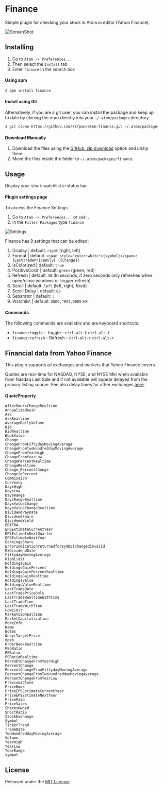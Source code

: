 # Finance

Simple plugin for checking your stock in Atom.io editor (Yahoo Finance).

![ScreenShot](https://raw.github.com/7kfpun/atom-finance/master/screenshot.gif)

## Installing

1. Go to `Atom -> Preferences...`
2. Then select the `Install` tab
3. Enter `finance` in the search box

#### Using apm

```sh
$ apm install finance
```

#### Install using Git

Alternatively, if you are a git user, you can install the package and keep up to date by cloning the repo directly into your `~/.atom/packages` directory.

```sh
$ git clone https://github.com/7kfpun/atom-finance.git ~/.atom/packages/finance
```

#### Download Manually

1. Download the files using the [GitHub .zip download](https://github.com/7kfpun/atom-finance/archive/master.zip) option and unzip them
2. Move the files inside the folder to `~/.atom/packages/finance`


## Usage

Display your stock watchlist in status bar.

#### Plugin settings page

To access the Finance Settings:

1. Go to `Atom -> Preferences...` or `cmd-,`
2. In the `Filter Packages` type `finance`

![Settings](https://raw.github.com/7kfpun/atom-finance/master/settings.png)

Finance has 9 settings that can be edited:

1. Display | default: `right` (right, left)
2. Format | default: `<span style="color:white">{symbol}</span>: {LastTradePriceOnly} ({Change})`
3. IsColorized | default: `true`
4. PositiveColor | default: `green` (green, red)
5. Refresh | default: `30` (In seconds, if zero seconds only refreshes when open/close windows or trigger refresh)
6. Scroll | default: `left` (left, right, fixed)
7. Scroll Delay | default: `85`
8. Separator | default: ` | `
9. Watchlist | default: `GOOG,^HSI,0005.HK`

#### Commands

The following commands are available and are keyboard shortcuts.

* `finance:toggle` - Toggle - `ctrl-alt-f` `ctrl-alt-f`
* `finance:refresh` - Refresh - `ctrl-alt-r` `ctrl-alt-r`


## Financial data from Yahoo Finance

This plugin supports all exchanges and markets that Yahoo Finance covers.

Quotes are real-time for NASDAQ, NYSE, and NYSE Mkt when available from Nasdaq Last Sale and if not available will appear delayed from the primary listing source. See also delay times for other exchanges [here](https://help.yahoo.com/kb/finance/SLN2310.html).

#### QuoteProperty

    AfterHoursChangeRealtime
    AnnualizedGain
    Ask
    AskRealtime
    AverageDailyVolume
    Bid
    BidRealtime
    BookValue
    Change
    ChangeFromFiftydayMovingAverage
    ChangeFromTwoHundreddayMovingAverage
    ChangeFromYearHigh
    ChangeFromYearLow
    ChangePercentRealtime
    ChangeRealtime
    Change_PercentChange
    ChangeinPercent
    Commission
    Currency
    DaysHigh
    DaysLow
    DaysRange
    DaysRangeRealtime
    DaysValueChange
    DaysValueChangeRealtime
    DividendPayDate
    DividendShare
    DividendYield
    EBITDA
    EPSEstimateCurrentYear
    EPSEstimateNextQuarter
    EPSEstimateNextYear
    EarningsShare
    ErrorIndicationreturnedforsymbolchangedinvalid
    ExDividendDate
    FiftydayMovingAverage
    HighLimit
    HoldingsGain
    HoldingsGainPercent
    HoldingsGainPercentRealtime
    HoldingsGainRealtime
    HoldingsValue
    HoldingsValueRealtime
    LastTradeDate
    LastTradePriceOnly
    LastTradeRealtimeWithTime
    LastTradeTime
    LastTradeWithTime
    LowLimit
    MarketCapRealtime
    MarketCapitalization
    MoreInfo
    Name
    Notes
    OneyrTargetPrice
    Open
    OrderBookRealtime
    PEGRatio
    PERatio
    PERatioRealtime
    PercebtChangeFromYearHigh
    PercentChange
    PercentChangeFromFiftydayMovingAverage
    PercentChangeFromTwoHundreddayMovingAverage
    PercentChangeFromYearLow
    PreviousClose
    PriceBook
    PriceEPSEstimateCurrentYear
    PriceEPSEstimateNextYear
    PricePaid
    PriceSales
    SharesOwned
    ShortRatio
    StockExchange
    Symbol
    TickerTrend
    TradeDate
    TwoHundreddayMovingAverage
    Volume
    YearHigh
    YearLow
    YearRange
    symbol

## License

Released under the [MIT License](http://opensource.org/licenses/MIT).
